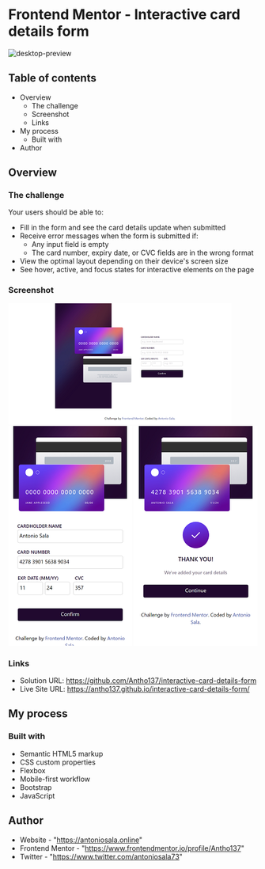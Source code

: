 # Frontend Mentor - Interactive card details form

<img src="./images/desktop-preview.jpg" alt="desktop-preview" />

## Table of contents

- Overview
  - The challenge
  - Screenshot
  - Links
- My process
  - Built with
- Author

## Overview

### The challenge

Your users should be able to: 

- Fill in the form and see the card details update when submitted
- Receive error messages when the form is submitted if:
  - Any input field is empty
  - The card number, expiry date, or CVC fields are in the wrong format
- View the optimal layout depending on their device's screen size
- See hover, active, and focus states for interactive elements on the page

### Screenshot

<img src="./images/screenshot-desktop.png" alt="screenshot-desktop">
<img src="./images/screenshot-mobile1.png" alt="screenshot-mobile1">
<img src="./images/screenshot-mobile2.png" alt="screenshot-mobile2">

### Links

- Solution URL: https://github.com/Antho137/interactive-card-details-form
- Live Site URL: https://antho137.github.io/interactive-card-details-form/

## My process

### Built with

- Semantic HTML5 markup
- CSS custom properties
- Flexbox
- Mobile-first workflow
- Bootstrap
- JavaScript

## Author

- Website - "https://antoniosala.online"
- Frontend Mentor - "https://www.frontendmentor.io/profile/Antho137"
- Twitter - "https://www.twitter.com/antoniosala73"